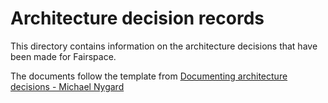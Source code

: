 # Architecture decision records

This directory contains information on the architecture decisions that have been
made for Fairspace. 

The documents follow the template from [Documenting architecture decisions - Michael Nygard](http://thinkrelevance.com/blog/2011/11/15/documenting-architecture-decisions)
